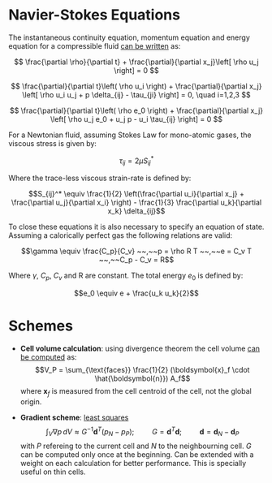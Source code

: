 # Navier-Stokes Equations
The instantaneous continuity equation, momentum equation and energy equation for a compressible fluid [can be written](https://www.cfd-online.com/Wiki/Navier-Stokes_equations) as: 

$$
\frac{\partial \rho}{\partial t} +
\frac{\partial}{\partial x_j}\left[ \rho u_j \right] = 0
$$

$$
\frac{\partial}{\partial t}\left( \rho u_i \right) +
\frac{\partial}{\partial x_j}
\left[ \rho u_i u_j + p \delta_{ij} - \tau_{ji} \right] = 0, \quad i=1,2,3
$$

$$
\frac{\partial}{\partial t}\left( \rho e_0 \right) +
\frac{\partial}{\partial x_j}
\left[ \rho u_j e_0 + u_j p - u_i \tau_{ij} \right] = 0
$$

For a Newtonian fluid, assuming Stokes Law for mono-atomic gases, the viscous stress is given by: 

$$
\tau_{ij} = 2 \mu S_{ij}^*
$$

Where the trace-less viscous strain-rate is defined by: 

$$S_{ij}^* \equiv \frac{1}{2} \left(\frac{\partial u_i}{\partial x_j} + \frac{\partial u_j}{\partial x_i} \right) - \frac{1}{3} \frac{\partial u_k}{\partial x_k} \delta_{ij}$$

To close these equations it is also necessary to specify an equation of state. Assuming a calorically perfect gas the following relations are valid:

$$\gamma \equiv \frac{C_p}{C_v} ~~,~~p = \rho R T ~~,~~e = C_v T ~~,~~C_p - C_v = R$$

Where $\gamma$, $C_p$, $C_v$ and R are constant.
The total energy $e_0$ is defined by: 

$$e_0 \equiv e + \frac{u_k u_k}{2}$$

# Schemes

- **Cell volume calculation**: using divergence theorem the cell volume [can be computed](https://www.youtube.com/watch?v=x2CsJUE8bZo&list=PLnJ8lIgfDbkp5DtCPtP2rcqEEUJk-PM8N&index=3) as: 
  $$V_P = \sum_{\text{faces}} \frac{1}{2} (\boldsymbol{x}_f \cdot \hat{\boldsymbol{n}}) A_f$$
  where $\boldsymbol{x}_f$ is measured from the cell centroid of the cell, not the global origin.

- **Gradient scheme**: [least squares](https://www.youtube.com/watch?v=7ymFkxx2R_k&list=PLnJ8lIgfDbkp5DtCPtP2rcqEEUJk-PM8N&index=4)
  $$\int_V  \nabla p \, dV \approx G^{-1} \boldsymbol{d}^T (p_N - p_P); \hspace{1cm} G = \boldsymbol{d}^T \boldsymbol{d} ; \hspace{1cm} \boldsymbol{d} = \boldsymbol{d}_N-\boldsymbol{d}_P$$
  with $P$ refereing to the current cell and $N$ to the neighbourning cell. $G$ can be computed only once at the beginning.
  Can be extended with a weight on each calculation for better performance. This is specially useful on thin cells.

  